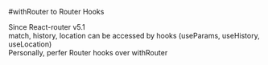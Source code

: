 #withRouter to Router Hooks

Since React-router v5.1 <br />
match, history, location can be accessed by hooks (useParams, useHistory, useLocation) <br />
Personally, perfer Router hooks over withRouter
